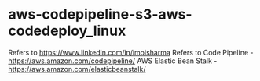 # aws-codepipeline-s3-aws-codedeploy_linux

Refers to https://www.linkedin.com/in/imoisharma
Refers to Code Pipeline - https://aws.amazon.com/codepipeline/
          AWS Elastic Bean Stalk - https://aws.amazon.com/elasticbeanstalk/
